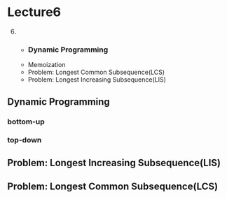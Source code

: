 # Lecture6

6. * ### Dynamic Programming
   * Memoization
   * Problem: Longest Common Subsequence(LCS)
   * Problem: Longest Increasing Subsequence(LIS)


## Dynamic Programming



### bottom-up



### top-down



## Problem: Longest Increasing Subsequence(LIS)



## Problem: Longest Common Subsequence(LCS)
